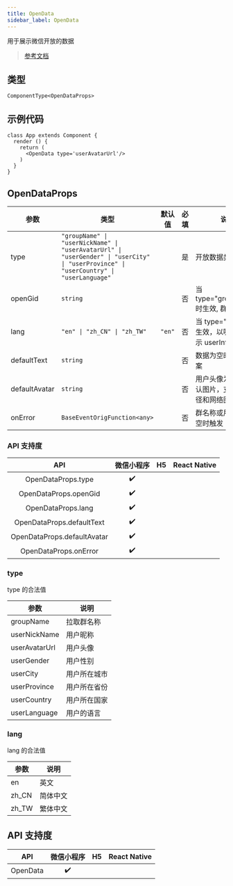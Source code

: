 ```yaml
---
title: OpenData
sidebar_label: OpenData
---
```


用于展示微信开放的数据

> [参考文档](https://developers.weixin.qq.com/miniprogram/dev/component/open-data.html)

## 类型

```tsx
ComponentType<OpenDataProps>
```

## 示例代码

```tsx
class App extends Component {
  render () {
    return (
      <OpenData type='userAvatarUrl'/>
    )
  }
}
```

## OpenDataProps

<table>
  <thead>
    <tr>
      <th>参数</th>
      <th>类型</th>
      <th style="text-align:center">默认值</th>
      <th style="text-align:center">必填</th>
      <th>说明</th>
    </tr>
  </thead>
  <tbody>
    <tr>
      <td>type</td>
      <td><code>&quot;groupName&quot; | &quot;userNickName&quot; | &quot;userAvatarUrl&quot; | &quot;userGender&quot; | &quot;userCity&quot; | &quot;userProvince&quot; | &quot;userCountry&quot; | &quot;userLanguage&quot;</code></td>
      <td style="text-align:center"></td>
      <td style="text-align:center">是</td>
      <td>开放数据类型</td>
    </tr>
    <tr>
      <td>openGid</td>
      <td><code>string</code></td>
      <td style="text-align:center"></td>
      <td style="text-align:center">否</td>
      <td>当 type=&quot;groupName&quot; 时生效, 群id</td>
    </tr>
    <tr>
      <td>lang</td>
      <td><code>&quot;en&quot; | &quot;zh_CN&quot; | &quot;zh_TW&quot;</code></td>
      <td style="text-align:center"><code>&quot;en&quot;</code></td>
      <td style="text-align:center">否</td>
      <td>当 type=&quot;user*&quot; 时生效，以哪种语言展示 userInfo</td>
    </tr>
    <tr>
      <td>defaultText</td>
      <td><code>string</code></td>
      <td style="text-align:center"></td>
      <td style="text-align:center">否</td>
      <td>数据为空时的默认文案</td>
    </tr>
    <tr>
      <td>defaultAvatar</td>
      <td><code>string</code></td>
      <td style="text-align:center"></td>
      <td style="text-align:center">否</td>
      <td>用户头像为空时的默认图片，支持相对路径和网络图片路径</td>
    </tr>
    <tr>
      <td>onError</td>
      <td><code>BaseEventOrigFunction&lt;any&gt;</code></td>
      <td style="text-align:center"></td>
      <td style="text-align:center">否</td>
      <td>群名称或用户信息为空时触发</td>
    </tr>
  </tbody>
</table>

### API 支持度

| API | 微信小程序 | H5 | React Native |
| :---: | :---: | :---: | :---: |
| OpenDataProps.type | ✔️ |  |  |
| OpenDataProps.openGid | ✔️ |  |  |
| OpenDataProps.lang | ✔️ |  |  |
| OpenDataProps.defaultText | ✔️ |  |  |
| OpenDataProps.defaultAvatar | ✔️ |  |  |
| OpenDataProps.onError | ✔️ |  |  |

### type

type 的合法值

<table>
  <thead>
    <tr>
      <th>参数</th>
      <th>说明</th>
    </tr>
  </thead>
  <tbody>
    <tr>
      <td>groupName</td>
      <td>拉取群名称</td>
    </tr>
    <tr>
      <td>userNickName</td>
      <td>用户昵称</td>
    </tr>
    <tr>
      <td>userAvatarUrl</td>
      <td>用户头像</td>
    </tr>
    <tr>
      <td>userGender</td>
      <td>用户性别</td>
    </tr>
    <tr>
      <td>userCity</td>
      <td>用户所在城市</td>
    </tr>
    <tr>
      <td>userProvince</td>
      <td>用户所在省份</td>
    </tr>
    <tr>
      <td>userCountry</td>
      <td>用户所在国家</td>
    </tr>
    <tr>
      <td>userLanguage</td>
      <td>用户的语言</td>
    </tr>
  </tbody>
</table>

### lang

lang 的合法值

<table>
  <thead>
    <tr>
      <th>参数</th>
      <th>说明</th>
    </tr>
  </thead>
  <tbody>
    <tr>
      <td>en</td>
      <td>英文</td>
    </tr>
    <tr>
      <td>zh_CN</td>
      <td>简体中文</td>
    </tr>
    <tr>
      <td>zh_TW</td>
      <td>繁体中文</td>
    </tr>
  </tbody>
</table>

## API 支持度

| API | 微信小程序 | H5 | React Native |
| :---: | :---: | :---: | :---: |
| OpenData | ✔️ |  |  |
